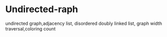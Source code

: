 # Undirected-raph
undirected graph,adjacency list, disordered doubly linked list, graph width traversal,coloring count
